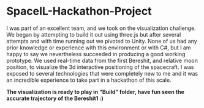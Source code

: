 # SpaceIL-Hackathon-Project
I was part of an excellent team, and we took on the visualization challenge.
We began by attempting to build it out using three.js but after several attempts and with time running out we pivoted to Unity.
None of us had any prior knowledge or experience with this environment or with C#, but I am happy to say we nevertheless succeeded in producing a good working prototype. We used real-time data from the first Bereshit, and relative moon position, to visualize the 3d interactive positioning of the spacecraft.
I was exposed to several technologies that were completely new to me and it was an incredible experience to take part in a hackathon of this scale.

**The visualization is ready to play in "Build" folder, have fun seen the accurate trajectory of the Bereshit1 :)**
